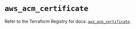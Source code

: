 # `aws_acm_certificate`

Refer to the Terraform Registry for docs: [`aws_acm_certificate`](https://registry.terraform.io/providers/hashicorp/aws/5.39.1/docs/resources/acm_certificate).
